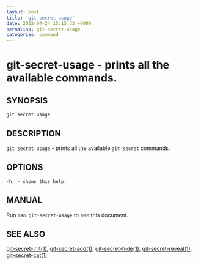```yaml
---
layout: post
title: 'git-secret-usage'
date: 2022-04-24 15:15:33 +0000
permalink: git-secret-usage
categories: command
---
```

git-secret-usage - prints all the available commands.
=====================================================

## SYNOPSIS

    git secret usage


## DESCRIPTION
`git-secret-usage` - prints all the available `git-secret` commands.


## OPTIONS

    -h  - shows this help.


## MANUAL

Run `man git-secret-usage` to see this document.


## SEE ALSO

[git-secret-init(1)](https://git-secret.io/git-secret-init), [git-secret-add(1)](https://git-secret.io/git-secret-add),
[git-secret-hide(1)](https://git-secret.io/git-secret-hide), [git-secret-reveal(1)](https://git-secret.io/git-secret-reveal),
[git-secret-cat(1)](https://git-secret.io/git-secret-cat)
